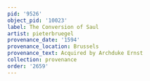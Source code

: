 ```yaml
---
pid: '9526'
object_pid: '10023'
label: The Conversion of Saul
artist: pieterbruegel
provenance_date: '1594'
provenance_location: Brussels
provenance_text: Acquired by Archduke Ernst
collection: provenance
order: '2659'
---
```

